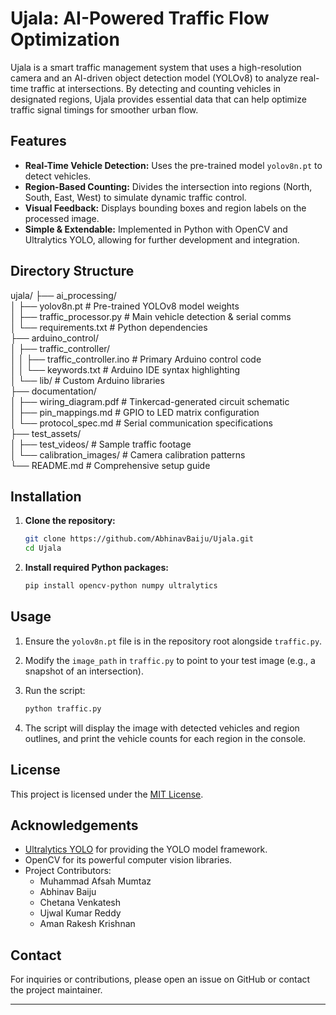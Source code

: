 # Ujala: AI-Powered Traffic Flow Optimization

Ujala is a smart traffic management system that uses a high-resolution camera and an AI-driven object detection model (YOLOv8) to analyze real-time traffic at intersections. By detecting and counting vehicles in designated regions, Ujala provides essential data that can help optimize traffic signal timings for smoother urban flow.

## Features

- **Real-Time Vehicle Detection:** Uses the pre-trained model `yolov8n.pt` to detect vehicles.
- **Region-Based Counting:** Divides the intersection into regions (North, South, East, West) to simulate dynamic traffic control.
- **Visual Feedback:** Displays bounding boxes and region labels on the processed image.
- **Simple & Extendable:** Implemented in Python with OpenCV and Ultralytics YOLO, allowing for further development and integration.

## Directory Structure

ujala/
├── ai_processing/  
│   ├── yolov8n.pt                            # Pre-trained YOLOv8 model weights  
│   ├── traffic_processor.py                  # Main vehicle detection & serial comms  
│   └── requirements.txt                      # Python dependencies  
├── arduino_control/  
│   ├── traffic_controller/  
│   │   ├── traffic_controller.ino            # Primary Arduino control code  
│   │   └── keywords.txt                      # Arduino IDE syntax highlighting  
│   └── lib/                                  # Custom Arduino libraries  
├── documentation/  
│   ├── wiring_diagram.pdf                    # Tinkercad-generated circuit schematic  
│   ├── pin_mappings.md                       # GPIO to LED matrix configuration  
│   └── protocol_spec.md                      # Serial communication specifications  
├── test_assets/  
│   ├── test_videos/                          # Sample traffic footage  
│   └── calibration_images/                   # Camera calibration patterns  
└── README.md                                 # Comprehensive setup guide  

## Installation

1. **Clone the repository:**

   ```bash
   git clone https://github.com/AbhinavBaiju/Ujala.git
   cd Ujala
   ```

2. **Install required Python packages:**

   ```bash
   pip install opencv-python numpy ultralytics
   ```

## Usage

1. Ensure the `yolov8n.pt` file is in the repository root alongside `traffic.py`.

2. Modify the `image_path` in `traffic.py` to point to your test image (e.g., a snapshot of an intersection).

3. Run the script:

   ```bash
   python traffic.py
   ```

4. The script will display the image with detected vehicles and region outlines, and print the vehicle counts for each region in the console.

## License

This project is licensed under the [MIT License](LICENSE).

## Acknowledgements

- [Ultralytics YOLO](https://github.com/ultralytics/ultralytics) for providing the YOLO model framework.
- OpenCV for its powerful computer vision libraries.
- Project Contributors:
  - Muhammad Afsah Mumtaz
  - Abhinav Baiju
  - Chetana Venkatesh
  - Ujwal Kumar Reddy
  - Aman Rakesh Krishnan

## Contact

For inquiries or contributions, please open an issue on GitHub or contact the project maintainer.

---
